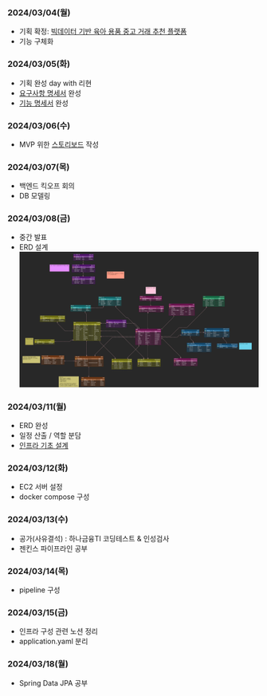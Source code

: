 ### 2024/03/04(월)
- 기획 확정: [빅데이터 기반 육아 용품 중고 거래 추천 플랫폼](https://www.notion.so/todays-jiwoo/b53dcdc16603436d950981179a778c26?pvs=4)
- 기능 구체화

### 2024/03/05(화)
- 기획 완성 day with 리현
- [요구사항 명세서](https://www.notion.so/todays-jiwoo/c9cc3088d26141f19d567045e479d560?v=a9af1601e5614c3f81b1ee5b527c45a7&pvs=4) 완성
- [기능 명세서](https://www.notion.so/todays-jiwoo/359c01f26b73420b80f354c323c44792?pvs=4) 완성

### 2024/03/06(수)
- MVP 위한 [스토리보드](https://www.notion.so/todays-jiwoo/MVP-29836330364648f7b73d75d104587122?pvs=4) 작성

### 2024/03/07(목)
- 백엔드 킥오프 회의
- DB 모델링

### 2024/03/08(금)
- 중간 발표
- ERD 설계
![ERD](./kkoma_erd.png)

### 2024/03/11(월)
- ERD 완성
- 일정 산출 / 역할 분담
- [인프라 기초 설계](https://www.notion.so/todays-jiwoo/8531ed812a8547cfa43658dbda239088?pvs=4)

### 2024/03/12(화)
- EC2 서버 설정
- docker compose 구성

### 2024/03/13(수)
- 공가(사유결석) : 하나금융TI 코딩테스트 & 인성검사
- 젠킨스 파이프라인 공부

### 2024/03/14(목)
- pipeline 구성

### 2024/03/15(금)
- 인프라 구성 관련 노션 정리
- application.yaml 분리

### 2024/03/18(월)
- Spring Data JPA 공부
